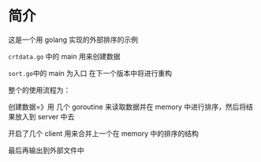 # 简介

这是一个用 golang 实现的外部排序的示例

`crtdata.go` 中的 main 用来创建数据

`sort.go`中的 main 为入口
在下一个版本中将进行重构

整个的使用流程为：

创建数据=》用 几个 goroutine 来读取数据并在 memory 中进行排序，然后将结果放入到 server 中去

开启了几个 client 用来合并上一个在 memory 中的排序的结构

最后再输出到外部文件中
 